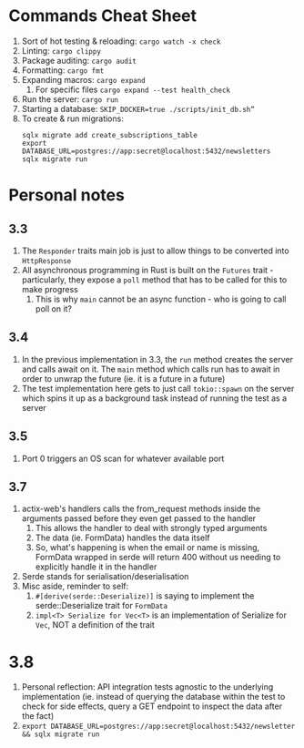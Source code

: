 # Commands Cheat Sheet
1. Sort of hot testing & reloading: `cargo watch -x check`
2. Linting: `cargo clippy`
3. Package auditing: `cargo audit`
4. Formatting: `cargo fmt`
5. Expanding macros: `cargo expand`
   1. For specific files `cargo expand --test health_check`
6. Run the server: `cargo run`
7. Starting a database: `SKIP_DOCKER=true ./scripts/init_db.sh”`
1. To create & run migrations:
   ```
   sqlx migrate add create_subscriptions_table
   export DATABASE_URL=postgres://app:secret@localhost:5432/newsletters
   sqlx migrate run
   ```

# Personal notes

## 3.3
1. The `Responder` traits main job is just to allow things to be converted into `HttpResponse`
2. All asynchronous programming in Rust is built on the `Futures` trait - particularly, they expose a `poll` method that has to be called for this to make progress
   1. This is why `main` cannot be an async function - who is going to call poll on it?

## 3.4
1. In the previous implementation in 3.3, the `run` method creates the server and calls await on it. The `main` method which calls run has to await in order to unwrap the future (ie. it is a future in a future)
2. The test implementation here gets to just call `tokio::spawn` on the server which spins it up as a background task instead of running the test as a server

## 3.5
1. Port 0 triggers an OS scan for whatever available port

## 3.7
1. actix-web's handlers calls the from_request methods inside the arguments passed before they even get passed to the handler
   1. This allows the handler to deal with strongly typed arguments
   2. The data (ie. FormData) handles the data itself
   3. So, what's happening is when the email or name is missing, FormData wrapped in serde will return 400 without us needing to explicitly handle it in the handler
2. Serde stands for serialisation/deserialisation
3. Misc aside, reminder to self:
   1. `#[derive(serde::Deserialize)]` is saying to implement the serde::Deserialize trait for `FormData`
   2. `impl<T> Serialize for Vec<T>` is an implementation of Serialize for `Vec`, NOT a definition of the trait

# 3.8
1. Personal reflection: API integration tests agnostic to the underlying implementation (ie. instead of querying the database within the test to check for side effects, query a GET endpoint to inspect the data after the fact)
2. `export DATABASE_URL=postgres://app:secret@localhost:5432/newsletter && sqlx migrate run`


